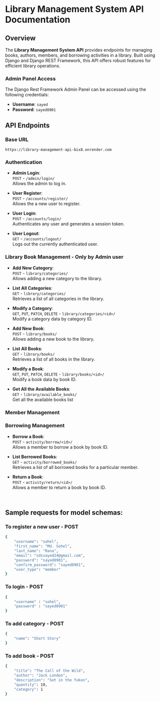 # Library Management System API Documentation

## Overview

The **Library Management System API** provides endpoints for managing books, authors, members, and borrowing activities in a library. Built using Django and Django REST Framework, this API offers robust features for efficient library operations.


### Admin Panel Access

The Django Rest Framework Admin Panel can be accessed using the following credentials:

- **Username**: `sayed`  
- **Password**: `sayed8901`  



## API Endpoints

### Base URL
`https://library-management-api-bix8.onrender.com`

### Authentication

- **Admin Login**:  
  `POST` - `/admin/login/`  
  Allows the admin to log in.

- **User Register**:  
  `POST` - `/accounts/register/`  
  Allows the a new user to register.

- **User Login**:  
  `POST` - `/accounts/login/`  
  Authenticates any user and generates a session token.

- **User Logout**:  
  `GET` - `/accounts/logout/`  
  Logs out the currently authenticated user.

### Library Book Management - Only by **Admin user**

- **Add New Category**:  
  `POST` - `library/categories/`  
  Allows adding a new category to the library.

- **List All Categories**:  
  `GET` - `library/categories/`  
  Retrieves a list of all categories in the library.

- **Modify a Category**:  
  `GET`, `PUT`, `PATCH`, `DELETE` - `library/categories/<id>/`  
  Modify a category data by category ID.


- **Add New Book**:  
  `POST` - `library/books/`  
  Allows adding a new book to the library.

- **List All Books**:  
  `GET` - `library/books/`  
  Retrieves a list of all books in the library.

- **Modify a Book**:  
  `GET`, `PUT`, `PATCH`, `DELETE` - `library/books/<id>/`  
  Modify a book data by book ID.

- **Get All the Available Books**:  
  `GET` - `library/available_books/`  
  Get all the available books list


### Member Management

### Borrowing Management

- **Borrow a Book**:  
  `POST` - `activity/borrow/<id>/`  
  Allows a member to borrow a book by book ID.

- **List Borrowed Books**:  
  `GET` - `activity/borrowed_books/`  
  Retrieves a list of all borrowed books for a particular member.

- **Return a Book**:  
  `POST` - `activity/return/<id>/`  
  Allows a member to return a book by book ID.


<br>

## Sample requests for model schemas:

### To register a new user		- POST

```bash
{
    "username": "sohel",
    "first_name": "Md. Sohel",
    "last_name": "Rana",
    "email": "sdssayed24@gmail.com",
    "password": "sayed8901",
    "confirm_password": "sayed8901",
    "user_type": "member"
}
```



### To login		- POST

```bash
{
    "username" : "sohel",
    "password" : "sayed8901"
}
```


### To add category		- POST

```bash
{
    "name": "Short Story"
}
```



### To add book		- POST

```bash
{
    "title": "The Call of the Wild",
    "author": "Jack London",
    "description": "Set in the Yukon",
    "quantity": 10,
    "category": 1
}
```
